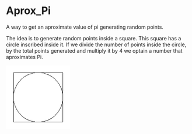 # Aprox_Pi
A way to get an aproximate value of pi generating random points.

The idea is to generate random points inside a square.
This square has a circle inscribed inside it.
If we divide the number of points inside the circle, by the total points generated
and multiply it by 4 we optain a number that aproximates Pi.

![A visual representation of where the points will be generated](img/representation.png?raw=true "Representation")
